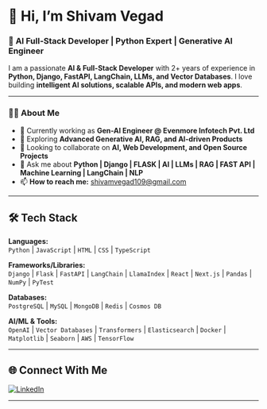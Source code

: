 # 👋 Hi, I’m Shivam Vegad  

### 🚀 **AI Full-Stack Developer | Python Expert | Generative AI Engineer**  

I am a passionate **AI & Full-Stack Developer** with 2+ years of experience in **Python, Django, FastAPI, LangChain, LLMs, and Vector Databases**. I love building **intelligent AI solutions, scalable APIs, and modern web apps**.  

---

### **🧑‍💻 About Me**
- 🔭 Currently working as **Gen-AI Engineer @ Evenmore Infotech Pvt. Ltd**  
- 🌱 Exploring **Advanced Generative AI, RAG, and AI-driven Products**  
- 👯 Looking to collaborate on **AI, Web Development, and Open Source Projects**  
- 💬 Ask me about **Python | Django | FLASK | AI | LLMs | RAG | FAST API | Machine Learning | LangChain | NLP**
- 📫 **How to reach me:** [shivamvegad109@gmail.com](mailto:shivamvegad109@gmail.com)  

---

## **🛠 Tech Stack**
**Languages:**  
`Python` | `JavaScript` | `HTML` | `CSS` | `TypeScript`

**Frameworks/Libraries:**  
`Django` | `Flask` | `FastAPI` | `LangChain` | `LlamaIndex` | `React` | `Next.js` | `Pandas` | `NumPy` | `PyTest`

**Databases:**  
`PostgreSQL` | `MySQL` | `MongoDB` | `Redis` | `Cosmos DB` 

**AI/ML & Tools:**  
`OpenAI` | `Vector Databases` | `Transformers` | `Elasticsearch` | `Docker` | `Matplotlib` | `Seaborn` | `AWS` | `TensorFlow`

---


## **🌐 Connect With Me**
[![LinkedIn](https://img.shields.io/badge/LinkedIn-0077B5?style=for-the-badge&logo=linkedin&logoColor=white)](https://www.linkedin.com/in/shivamvegad109/)  

---
